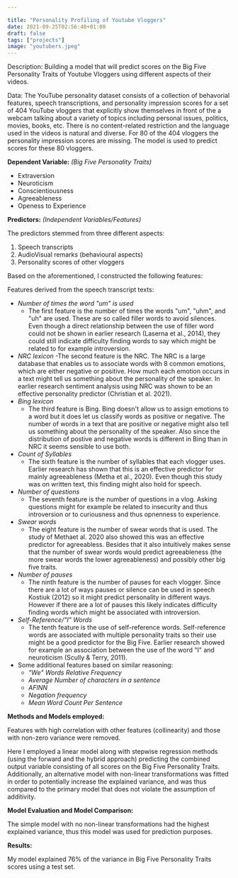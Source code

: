 ```yaml
---

title: "Personality Profiling of Youtube Vloggers"
date: 2021-09-25T02:56:48+01:00
draft: false
tags: ["projects"]
image: "youtubers.jpeg" 
---
```

Description: Building a model that will predict scores on the Big Five Personality Traits of Youtube Vloggers using different aspects of their videos. 

Data: The YouTube personality dataset consists of a collection of behavorial features, speech transcriptions, and personality impression scores for a set of 404 YouTube vloggers that explicitly show themselves in front of the a webcam talking about a variety of topics including personal issues, politics, movies, books, etc. There is no content-related restriction and the language used in the videos is natural and diverse. For 80 of the 404 vloggers the personality impression scores are missing. The model is used to predict scores for these 80 vloggers.

**Dependent Variable:** _(Big Five Personality Traits)_  
- Extraversion
- Neuroticism
- Conscientiousness 
- Agreeableness
- Openess to Experience


**Predictors:** _(Independent Variables/Features)_

The predictors stemmed from three different aspects:
1) Speech transcripts
2) AudioVisual remarks (behavioural aspects) 
3) Personality scores of other vloggers

Based on the aforementioned, I constructed the following features:

Features derived from the speech transcript texts: 

- _Number of times the word "um" is used_
  - The first feature is the number of times the words "um", "uhm", and "uh" are used. These are so called filler words to avoid silences. Even though a direct relationship between the use of filler word     could not be shown in earlier research (Laserna et al., 2014), they could still indicate difficulty finding words to say which might be related to for example introversion.
- _NRC lexicon_
  -The second feature is the NRC. The NRC is a large database that enables us to associate words with 8 common emotions, which are either negative or positive.
   How much each emotion occurs in a text might tell us something about the personality of the speaker. In earlier research sentiment analysis using NRC was shown to be an effective personality predictor 
   (Christian et al. 2021).
- _Bing lexicon_
  - The third feature is Bing. Bing doesn't allow us to assign emotions to a word but it does let us classify words as positive or negative. The number of words in a text that are positive or negative
    might also tell us something about the personality of the speaker. Also since the distribution of postive and negative words is different in Bing than in NRC it seems sensible to use both.
- _Count of Syllables_ 
  - The sixth feature is the number of syllables that each vlogger uses. Earlier research has shown that this is an effective predictor for mainly agreeableness (Metha et al., 2020). Even though this
    study was on written text, this finding might also hold for speech.
- _Number of questions_
  - The seventh feature is the number of questions in a vlog. Asking questions might for example be related to insecurity and thus introversion or to curiousness and thus opnenness to experience.
- _Swear words_
  - The eight feature is the number of swear words that is used. The study of Methaet al. 2020 also showed this was an effective predictor for agreeabless. Besides that it also intuitively makes sense 
    that the number of swear words would predict agreeableness (the more swear words the lower agreeableness) and possibly other big five traits. 
- _Number of pauses_
  - The ninth feature is the number of pauses for each vlogger. Since there are a lot of ways pauses or silence can be used in speech Kostiuk (2012) so it might predict personality in different ways.
    However if there are a lot of pauses this likely indicates difficulty finding words which might be associated with introversion. 
- _Self-Reference/"I" Words_
   - The tenth feature is the use of self-reference words. Self-reference words are associated with multiple personality traits so their use might be a good predictor for the Big Five. 
     Earlier research showed for example an association between the use of the word "I" and neuroticism (Scully & Terry, 2011). 
- Some additional features based on similar reasoning: 
  - _"We" Words Relative Frequency_
  - _Average Number of characters in a sentence_
  - _AFINN_
  - _Negation frequency_
  - _Mean Word Count Per Sentence_

**Methods and Models employed:** 

  Features with high correlation with other features (collinearity) and those with non-zero variance were removed.

  Here I employed a linear model along with stepwise regression methods (using the forward and the hybrid approach) predicting the combined output variable consisting of all scores on the Big Five 
  Personality Traits. Additionally, an alternative model with non-linear transformations was fitted in order to potentially increase the explained variance, and was thus compared to the primary model that  does not violate the assumption of additivity.
 
**Model Evaluation and Model Comparison:** 

 The simple model with no non-linear transformations had the highest explained variance, thus this model was used for prediction purposes.

**Results:**

  My model explained 76% of the variance in Big Five Personality Traits scores using a test set. 

